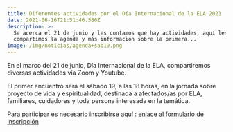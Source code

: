 ```yaml
---
title: Diferentes actividades por el Día Internacional de la ELA 2021
date: 2021-06-16T21:51:46.586Z
description: >-
  Se acerca el 21 de junio y les contamos que hay actividades, aquí les
  compartimos la agenda y más información sobre la primera...
image: /img/noticias/agenda+sab19.png
---
```

En el marco del 21 de junio, Día Internacional de la ELA, compartiremos diversas actividades vía Zoom y Youtube. 

El primer encuentro será el sábado 19, a las 18 horas, en la jornada sobre proyecto de vida y espiritualidad, destinada a afectados/as por ELA, familiares, cuidadores y toda persona interesada en la temática. 

Para participar es necesario inscribirse aquí : [enlace al formulario de inscripción](https://docs.google.com/forms/d/e/1FAIpQLSeFX48dpWL5NfE79OSv6JrgTO75kbckh8OV2BjUyay_roVWRA/viewform?usp=sf_link)
